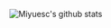 ![Miyuesc's github stats](https://github-readme-stats.vercel.app/api?username=miyuesc&show_icons=true&theme=radical)
